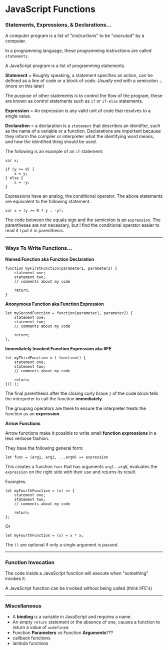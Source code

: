 # JavaScript Functions

### Statements, Expressions, & Declarations...

A computer program is a list of "_instructions_" to be "_executed_" by a computer.

In a programming language, these programming instructions are called `statements`.

A JavaScript program is a list of programming statements.


**Statement** = Roughly speaking, a statement specifies an action, can be defined as a line of code or a block of code. _Usually_ end with a semicolon `;`. (more on this later)

The purpose of other statements is to control the flow of the program, these are known as control statements such as `if` or `if-else` statements.

**Expression** = An expression is any valid unit of code that resolves to a single value.

**Declaration** = a declaration is a `statement` that describes an identifier, such as the name of a variable or a function. Declarations are important because they inform the compiler or interpreter what the identifying word means, and how the identified thing should be used.


The following is an example of an `if` statement:
```
var x;

if (y >= 0) {
    x = y;
} else {
    x = -y;
}
```
Expressions have an analog, the conditional operator. The above statements are equivalent to the following statement.
```
var x = (y >= 0 ? y : -y);
```
The code between the equals sign and the semicolon is an `expression`. The parentheses are not necessary, but I find the conditional operator easier to read if I put it in parenthesis.


---


### Ways To Write Functions...

**Named Function aka Function Declaration**
```
function myFirstFunction(parameter1, parameter2) {
    statement one;
    statement two;
    // comments about my code
    
    return;
}
```

**Anonymous Function aka Function Expression**
```
let mySecondFunction = function(parameter1, parameter2) {
    statement one;
    statement two;
    // comments about my code
    
    return;
};
```

**Immediately Invoked Function Expression aka IIFE**
```
let myThirdFunction = ( function() {
    statement one;
    statement two;
    // comments about my code
    
    return;
}() );
```
The final parenthesis after the closing curly brace `}` of the code block tells the interpreter to call the function **immediately**.

The grouping operators are there to ensure the interpreter treats the function as an **expression**.

**Arrow Functions**

Arrow functions make it possible to write small **function expressions** in a less verbose fashion.

They have the following general form:

`let func = (arg1, arg2, ...argN) => expression`

This creates a function `func` that has arguments `arg1..argN`, evaluates the `expression` on the right side with their use and returns its result.

Examples:
```
let myFourthFunction = (x) => { 
    statement one;
    statement two;
    // comments about my code
    
    return;
};
```
Or
```
let myFourthFunction = (x) = x * x;
```

The `()` are optional if only a single argument is passed.



---


### Function Invocation

The code inside a JavaScript function will execute when "something" invokes it.

A JavaScript function can be invoked without being called (think IIFE's) 


---

### Miscellaneous 

* A **binding** is a variable in JavaScript and requires a name.
* An empty `return` statement or the absence of one, causes a function to return a value of `undefined`.
* Function **Parameters** vs Function **Arguments**???
* callback functions
* lambda functions



